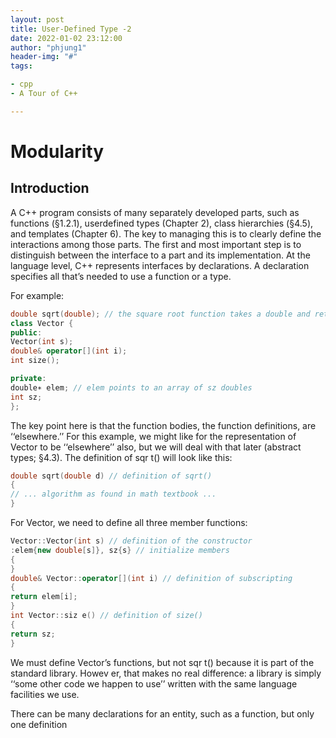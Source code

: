 ```yaml
---
layout: post
title: User-Defined Type -2
date: 2022-01-02 23:12:00
author: "phjung1"
header-img: "#"
tags:

- cpp
- A Tour of C++

---
```


# Modularity

## Introduction

A C++ program consists of many separately developed parts, such as functions (§1.2.1), userdefined types (Chapter 2), class hierarchies (§4.5), and templates (Chapter 6). The key to managing this is to clearly define the interactions among those parts. The first and most important step is to distinguish between the interface to a part and its implementation. At the language level, C++ represents interfaces by declarations. A declaration specifies all that’s needed to use a function or a type. 

For example:

```cpp
double sqrt(double); // the square root function takes a double and returns a double
class Vector {
public:
Vector(int s);
double& operator[](int i);
int size();

private:
double∗ elem; // elem points to an array of sz doubles
int sz;
};
```

The key point here is that the function bodies, the function definitions, are ‘‘elsewhere.’’ For this example, we might like for the representation of Vector to be ‘‘elsewhere’’ also, but we will deal with that later (abstract types; §4.3). The definition of sqr t() will look like this:

```cpp
double sqrt(double d) // definition of sqrt()
{
// ... algorithm as found in math textbook ...
}
```

For Vector, we need to define all three member functions:

```cpp
Vector::Vector(int s) // definition of the constructor
:elem{new double[s]}, sz{s} // initialize members
{
}
double& Vector::operator[](int i) // definition of subscripting
{
return elem[i];
}
int Vector::siz e() // definition of size()
{
return sz;
}
```

We must define Vector’s functions, but not sqr t() because it is part of the standard library. Howev er, that makes no real difference: a library is simply ‘‘some other code we happen to use’’ written with the same language facilities we use. 

There can be many declarations for an entity, such as a function, but only one definition
